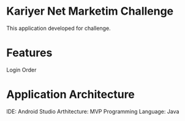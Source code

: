 # Kariyer Net Marketim Challenge 
  This application developed for challenge.
# Features
  Login
  Order
# Application Architecture
  IDE: Android Studio
  Arthitecture: MVP
  Programming Language: Java

